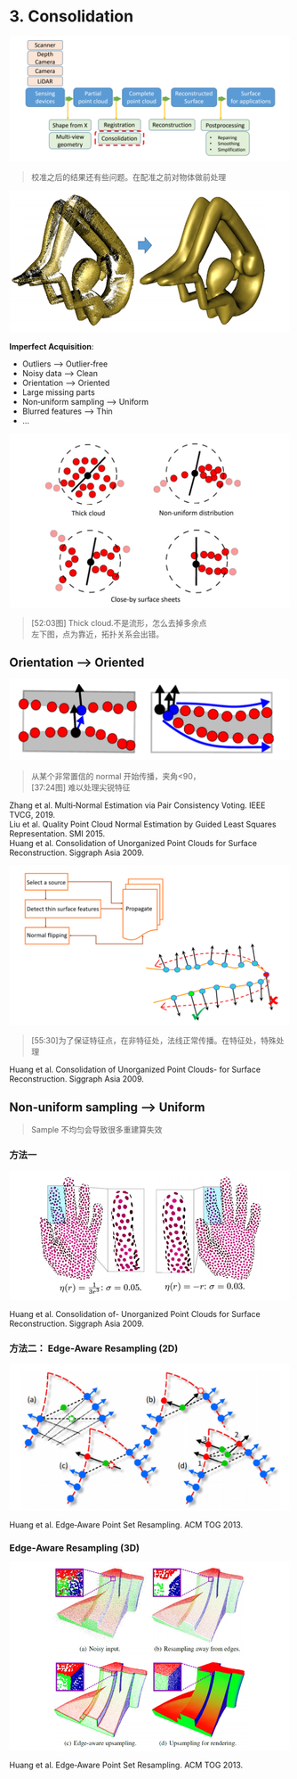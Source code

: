 # 3. Consolidation     

![](../assets/22-30.png)    

> 校准之后的结果还有些问题。在配准之前对物体做前处理

![](../assets/22-31-1.png)  

**Imperfect Acquisition**:    

- Outliers --> Outlier‐free    
- Noisy data --> Clean   
- Orientation --> Oriented   
- Large missing parts    
- Non‐uniform sampling --> Uniform    
- Blurred features --> Thin   
- …       

![](../assets/22-32.png)  

> [52:03图] Thick cloud.不是流形，怎么去掉多余点    
左下图，点为靠近，拓扑关系会出错。   

## Orientation --> Oriented

![](../assets/22-33.png)  

> 从某个非常置信的 normal 开始传播，夹角<90，   
> [37:24图] 难以处理尖锐特征 

Zhang et al. Multi‐Normal Estimation via Pair Consistency Voting. IEEE TVCG, 2019.     
Liu et al. Quality Point Cloud Normal Estimation by Guided Least Squares Representation. SMI 2015.    
Huang et al. Consolidation of Unorganized Point Clouds for Surface Reconstruction. Siggraph Asia 2009.    


![](../assets/22-34.png)  

> [55:30]为了保证特征点，在非特征处，法线正常传播。在特征处，特殊处理    


Huang et al. Consolidation of Unorganized Point Clouds- for Surface Reconstruction. Siggraph Asia 2009.    



## Non‐uniform sampling --> Uniform

> Sample 不均匀会导致很多重建算失效      

### 方法一

![](../assets/22-35.png)  


Huang et al. Consolidation of- Unorganized Point Clouds for Surface Reconstruction. Siggraph Asia 2009.      



### 方法二： Edge‐Aware Resampling (2D) 


![](../assets/22-36.png)  

Huang et al. Edge‐Aware Point Set Resampling. ACM TOG 2013.      

### Edge‐Aware Resampling (3D)    


![](../assets/22-37.png)  



Huang et al. Edge‐Aware Point Set Resampling. ACM TOG 2013.     





